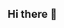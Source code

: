 ## Hi there 👋

<!--
**lango-lang/lango-lang** is a ✨ _special_ ✨ repository because its `README.md` (this file) appears on your GitHub profile.

Here are some ideas to get you started:

- 🔭 I’m currently working on Telecomunication Factory 529
- 🌱 I’m currently learning Python，and HTML，CSS
- 👯 I’m looking to collaborate on 大佬（求带飞）
- 🤔 I’m looking for help with coding guru
- 💬 Ask me about ...
- 📫 How to reach me: 1523209473@qq.com
- 😄 Pronouns: ...
- ⚡ Fun fact: ...
-->
